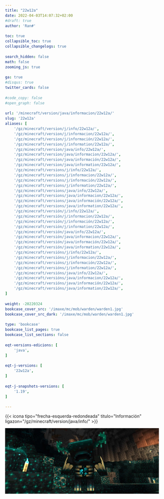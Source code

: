 ```yaml
---
title: "22w12a"
date: 2022-04-03T14:07:32+02:00
#draft: true
author: 'Ran#'

toc: true
collapsible_toc: true
collapsible_changelogs: true

search_hidden: false
math: false
zooming_js: true

ga: true
#disqus: true
twitter_cards: false

#code_copy: false
#open_graph: false

url: '/minecraft/version/java/informacion/22w12a/'
slug: '22w12a'
aliases: [
    '/gz/minecraft/version/j/info/22w12a/',
    '/gz/minecraft/version/j/informacion/22w12a/',
    '/gz/minecraft/version/j/información/22w12a/',
    '/gz/minecraft/version/j/information/22w12a/',
    '/gz/minecraft/version/java/info/22w12a/',
    '/gz/minecraft/version/java/informacion/22w12a/',
    '/gz/minecraft/version/java/información/22w12a/',
    '/gz/minecraft/version/java/information/22w12a/',
    '/gz/minecraft/versions/j/info/22w12a/',
    '/gz/minecraft/versions/j/informacion/22w12a/',
    '/gz/minecraft/versions/j/información/22w12a/',
    '/gz/minecraft/versions/j/information/22w12a/',
    '/gz/minecraft/versions/java/info/22w12a/',
    '/gz/minecraft/versions/java/informacion/22w12a/',
    '/gz/minecraft/versions/java/información/22w12a/',
    '/gz/minecraft/versions/java/information/22w12a/',
    '/gz/minecraft/versión/j/info/22w12a/',
    '/gz/minecraft/versión/j/informacion/22w12a/',
    '/gz/minecraft/versión/j/información/22w12a/',
    '/gz/minecraft/versión/j/information/22w12a/',
    '/gz/minecraft/versión/java/info/22w12a/',
    '/gz/minecraft/versión/java/informacion/22w12a/',
    '/gz/minecraft/versión/java/información/22w12a/',
    '/gz/minecraft/versión/java/information/22w12a/',
    '/gz/minecraft/versións/j/info/22w12a/',
    '/gz/minecraft/versións/j/informacion/22w12a/',
    '/gz/minecraft/versións/j/información/22w12a/',
    '/gz/minecraft/versións/j/information/22w12a/',
    '/gz/minecraft/versións/java/info/22w12a/',
    '/gz/minecraft/versións/java/informacion/22w12a/',
    '/gz/minecraft/versións/java/información/22w12a/',
    '/gz/minecraft/versións/java/information/22w12a/',
]

weight: -20220324
bookcase_cover_src: '/imaxe/mc/mob/warden/warden1.jpg'
bookcase_cover_src_dark: '/imaxe/mc/mob/warden/warden1.jpg'

type: 'bookcase'
bookcase_list_pages: true
bookcase_list_sections: false

eqt-versions-edicions: [
    'java',
]

eqt-j-versions: [
    '22w12a',
]

eqt-j-snapshots-versions: [
    '1.19',
]

---
```


{{< icona tipo="frecha-esquerda-redondeada" titulo="Información" ligazon="/gz/minecraft/version/java/info/" >}}

<img title="22w12a" alt="22w12a" src="/imaxe/mc/mob/warden/warden1.jpg">
